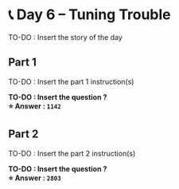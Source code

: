 # 📞 Day 6 – Tuning Trouble

TO-DO : Insert the story of the day

## Part 1

TO-DO : Insert the part 1 instruction(s)

<b>TO-DO : Insert the question&nbsp;?<br />
⭐️ Answer&nbsp;: `1142`</b>

## Part 2

TO-DO : Insert the part 2 instruction(s)

<b>TO-DO : Insert the question&nbsp;?<br />
⭐️ Answer&nbsp;: `2803`</b>
